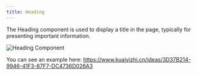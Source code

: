 ```yaml
---
title: Heading
---
```


The Heading component is used to display a title in the page, typically for presenting important information.

![Heading Component](/images/juiceEditor/component-heading.png)

You can see an example here: https://www.kuaiyizhi.cn/ideas/3D37B214-9946-41F3-87F7-DC4736D026A3

